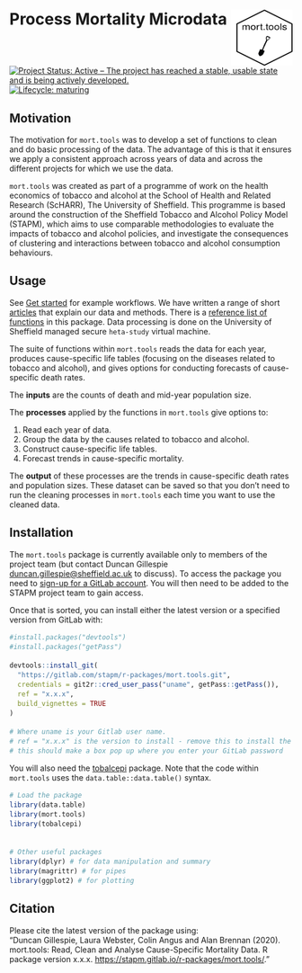 
<!-- README.md is generated from README.Rmd. Please edit that file -->

# Process Mortality Microdata <img src="tools/mort.tools_hex.png" align="right" style="padding-left:10px;background-color:white;" width="100" height="100" />

<!-- badges: start -->

[![Project Status: Active – The project has reached a stable, usable
state and is being actively
developed.](https://www.repostatus.org/badges/latest/active.svg)](https://www.repostatus.org/#active)
[![Lifecycle:
maturing](https://img.shields.io/badge/lifecycle-maturing-blue.svg)](https://www.tidyverse.org/lifecycle/#maturing)
<!-- badges: end -->

## Motivation

The motivation for `mort.tools` was to develop a set of functions to
clean and do basic processing of the data. The advantage of this is that
it ensures we apply a consistent approach across years of data and
across the different projects for which we use the data.

`mort.tools` was created as part of a programme of work on the health
economics of tobacco and alcohol at the School of Health and Related
Research (ScHARR), The University of Sheffield. This programme is based
around the construction of the Sheffield Tobacco and Alcohol Policy
Model (STAPM), which aims to use comparable methodologies to evaluate
the impacts of tobacco and alcohol policies, and investigate the
consequences of clustering and interactions between tobacco and alcohol
consumption behaviours.

## Usage

See [Get started](mort-tools.html) for example workflows. We have
written a range of short
[articles](https://stapm.gitlab.io/r-packages/mort.tools/articles/index.html)
that explain our data and methods. There is a [reference list of
functions](https://stapm.gitlab.io/r-packages/mort.tools/reference/index.html)
in this package. Data processing is done on the University of Sheffield
managed secure `heta-study` virtual machine.

The suite of functions within `mort.tools` reads the data for each year,
produces cause-specific life tables (focusing on the diseases related to
tobacco and alcohol), and gives options for conducting forecasts of
cause-specific death rates.

The **inputs** are the counts of death and mid-year population size.

The **processes** applied by the functions in `mort.tools` give options
to:

1.  Read each year of data.  
2.  Group the data by the causes related to tobacco and alcohol.  
3.  Construct cause-specific life tables.  
4.  Forecast trends in cause-specific mortality.

The **output** of these processes are the trends in cause-specific death
rates and population sizes. These dataset can be saved so that you don’t
need to run the cleaning processes in `mort.tools` each time you want to
use the cleaned data.

## Installation

The `mort.tools` package is currently available only to members of the
project team (but contact Duncan Gillespie
<duncan.gillespie@sheffield.ac.uk> to discuss). To access the package
you need to [sign-up for a GitLab account](https://gitlab.com/). You
will then need to be added to the STAPM project team to gain access.

Once that is sorted, you can install either the latest version or a
specified version from GitLab with:

``` r
#install.packages("devtools")
#install.packages("getPass")

devtools::install_git(
  "https://gitlab.com/stapm/r-packages/mort.tools.git", 
  credentials = git2r::cred_user_pass("uname", getPass::getPass()),
  ref = "x.x.x",
  build_vignettes = TRUE
)

# Where uname is your Gitlab user name.
# ref = "x.x.x" is the version to install - remove this to install the latest version
# this should make a box pop up where you enter your GitLab password
```

You will also need the
[tobalcepi](https://stapm.gitlab.io/r-packages/tobalcepi/) package. Note
that the code within `mort.tools` uses the `data.table::data.table()`
syntax.

``` r
# Load the package
library(data.table)
library(mort.tools)
library(tobalcepi)


# Other useful packages
library(dplyr) # for data manipulation and summary
library(magrittr) # for pipes
library(ggplot2) # for plotting
```

## Citation

Please cite the latest version of the package using:  
“Duncan Gillespie, Laura Webster, Colin Angus and Alan Brennan (2020).
mort.tools: Read, Clean and Analyse Cause-Specific Mortality Data. R
package version x.x.x.
<https://stapm.gitlab.io/r-packages/mort.tools/>.”
